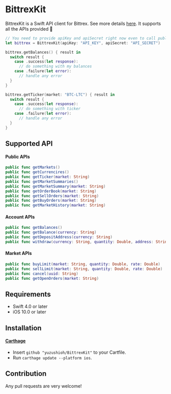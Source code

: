 # BittrexKit

BittrexKit is a Swift API client for Bittrex. See more details [here](https://www.bittrex.com/Home/Api).
It supports all the APIs provided 🎉

```swift
// You need to provide apiKey and apiSecret right now even to call public APIs.
let bittrex = BittrexKit(apiKey: "API_KEY", apiSecret: "API_SECRET")

bittrex.getBalances() { result in
  switch result {
    case .success(let response):
      // do something with my balances
    case .failure(let error):
      // handle any error
  }
}

bittrex.getTicker(market: "BTC-LTC") { result in
  switch result {
    case .success(let response):
      // do something with ticker
    case .failure(let error):
      // handle any error
  }
}
```

## Supported API
#### Public APIs
```swift
public func getMarkets()
public func getCurrencires()
public func getTicker(market: String)
public func getMarketSummaries()
public func getMarketSummary(market: String)
public func getOrderBook(market: String)
public func getSellOrders(market: String)
public func getBuyOrders(market: String)
public func getMarketHistory(market: String)
```

#### Account APIs
```swift
public func getBalances()
public func getBalance(currency: String)
public func getDepositAddress(currency: String)
public func withdraw(currency: String, quantity: Double, address: String)
```

#### Market APIs
```swift
public func buyLimit(market: String, quantity: Double, rate: Double)
public func sellLimit(market: String, quantity: Double, rate: Double)
public func cancel(uuid: String)
public func getOpenOrders(market: String)
```

## Requirements
- Swift 4.0 or later
- iOS 10.0 or later

## Installation
#### [Carthage](https://github.com/Carthage/Carthage)

- Insert `github "yuzushioh/BittrexKit"` to your Cartfile.
- Run `carthage update --platform ios`.

## Contribution 
Any pull requests are very welcome!
